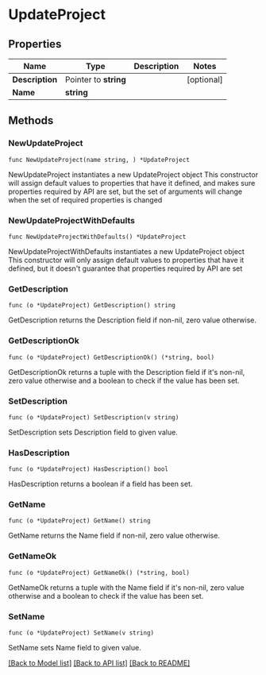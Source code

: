 # UpdateProject

## Properties

Name | Type | Description | Notes
------------ | ------------- | ------------- | -------------
**Description** | Pointer to **string** |  | [optional] 
**Name** | **string** |  | 

## Methods

### NewUpdateProject

`func NewUpdateProject(name string, ) *UpdateProject`

NewUpdateProject instantiates a new UpdateProject object
This constructor will assign default values to properties that have it defined,
and makes sure properties required by API are set, but the set of arguments
will change when the set of required properties is changed

### NewUpdateProjectWithDefaults

`func NewUpdateProjectWithDefaults() *UpdateProject`

NewUpdateProjectWithDefaults instantiates a new UpdateProject object
This constructor will only assign default values to properties that have it defined,
but it doesn't guarantee that properties required by API are set

### GetDescription

`func (o *UpdateProject) GetDescription() string`

GetDescription returns the Description field if non-nil, zero value otherwise.

### GetDescriptionOk

`func (o *UpdateProject) GetDescriptionOk() (*string, bool)`

GetDescriptionOk returns a tuple with the Description field if it's non-nil, zero value otherwise
and a boolean to check if the value has been set.

### SetDescription

`func (o *UpdateProject) SetDescription(v string)`

SetDescription sets Description field to given value.

### HasDescription

`func (o *UpdateProject) HasDescription() bool`

HasDescription returns a boolean if a field has been set.

### GetName

`func (o *UpdateProject) GetName() string`

GetName returns the Name field if non-nil, zero value otherwise.

### GetNameOk

`func (o *UpdateProject) GetNameOk() (*string, bool)`

GetNameOk returns a tuple with the Name field if it's non-nil, zero value otherwise
and a boolean to check if the value has been set.

### SetName

`func (o *UpdateProject) SetName(v string)`

SetName sets Name field to given value.



[[Back to Model list]](../README.md#documentation-for-models) [[Back to API list]](../README.md#documentation-for-api-endpoints) [[Back to README]](../README.md)


